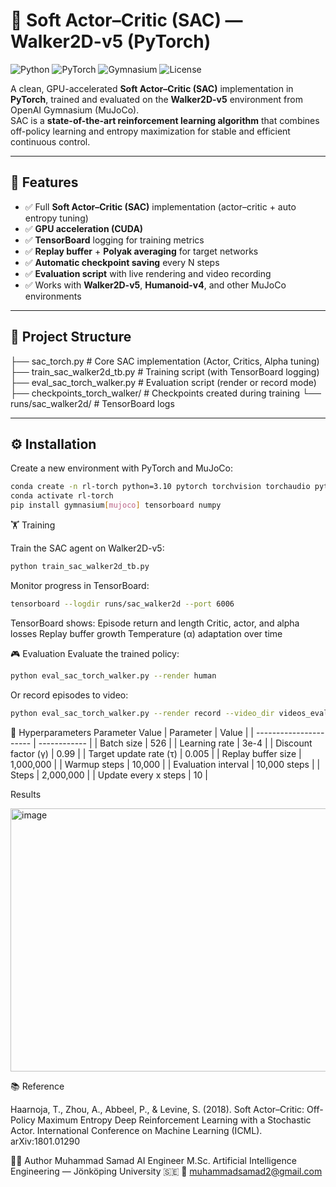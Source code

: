 
# 🧠 Soft Actor–Critic (SAC) — Walker2D-v5 (PyTorch)

![Python](https://img.shields.io/badge/python-3.10+-blue.svg)
![PyTorch](https://img.shields.io/badge/PyTorch-2.0+-orange.svg)
![Gymnasium](https://img.shields.io/badge/Gymnasium-MuJoCo-green.svg)
![License](https://img.shields.io/badge/license-MIT-lightgrey.svg)

A clean, GPU-accelerated **Soft Actor–Critic (SAC)** implementation in **PyTorch**, trained and evaluated on the **Walker2D-v5** environment from OpenAI Gymnasium (MuJoCo).  
SAC is a **state-of-the-art reinforcement learning algorithm** that combines off-policy learning and entropy maximization for stable and efficient continuous control.

---

## 🚀 Features

- ✅ Full **Soft Actor–Critic (SAC)** implementation (actor–critic + auto entropy tuning)  
- ✅ **GPU acceleration (CUDA)**  
- ✅ **TensorBoard** logging for training metrics  
- ✅ **Replay buffer** + **Polyak averaging** for target networks  
- ✅ **Automatic checkpoint saving** every N steps  
- ✅ **Evaluation script** with live rendering and video recording  
- ✅ Works with **Walker2D-v5**, **Humanoid-v4**, and other MuJoCo environments  

---

## 📁 Project Structure

├── sac_torch.py # Core SAC implementation (Actor, Critics, Alpha tuning)
├── train_sac_walker2d_tb.py # Training script (with TensorBoard logging)
├── eval_sac_torch_walker.py # Evaluation script (render or record mode)
├── checkpoints_torch_walker/ # Checkpoints created during training
└── runs/sac_walker2d/ # TensorBoard logs


---

## ⚙️ Installation

Create a new environment with PyTorch and MuJoCo:

```bash
conda create -n rl-torch python=3.10 pytorch torchvision torchaudio pytorch-cuda=12.1 -c pytorch -c nvidia
conda activate rl-torch
pip install gymnasium[mujoco] tensorboard numpy
```

🏋️ Training

Train the SAC agent on Walker2D-v5:

```bash
python train_sac_walker2d_tb.py
```

Monitor progress in TensorBoard:
```bash
tensorboard --logdir runs/sac_walker2d --port 6006
```

TensorBoard shows:
Episode return and length
Critic, actor, and alpha losses
Replay buffer growth
Temperature (α) adaptation over time

🎮 Evaluation
Evaluate the trained policy:
```bash
python eval_sac_torch_walker.py --render human
```
Or record episodes to video:
```bash
python eval_sac_torch_walker.py --render record --video_dir videos_eval
```


🧰 Hyperparameters
Parameter	Value
| Parameter              | Value        |
| ---------------------- | ------------ |
| Batch size             | 526          |
| Learning rate          | 3e-4         |
| Discount factor (γ)    | 0.99         |
| Target update rate (τ) | 0.005        |
| Replay buffer size     | 1,000,000    |
| Warmup steps           | 10,000       |
| Evaluation interval    | 10,000 steps |
| Steps                  | 2,000,000    |
| Update every x steps   | 10           |

Results

<img width="916" height="421" alt="image" src="https://github.com/user-attachments/assets/5773fd7b-7531-40bc-8a12-608084c529cf" />



📚 Reference

Haarnoja, T., Zhou, A., Abbeel, P., & Levine, S. (2018).
Soft Actor–Critic: Off-Policy Maximum Entropy Deep Reinforcement Learning with a Stochastic Actor.
International Conference on Machine Learning (ICML).
arXiv:1801.01290

👨‍💻 Author
Muhammad Samad
AI Engineer
M.Sc. Artificial Intelligence Engineering — Jönköping University 🇸🇪
📧 muhammadsamad2@gmail.com


